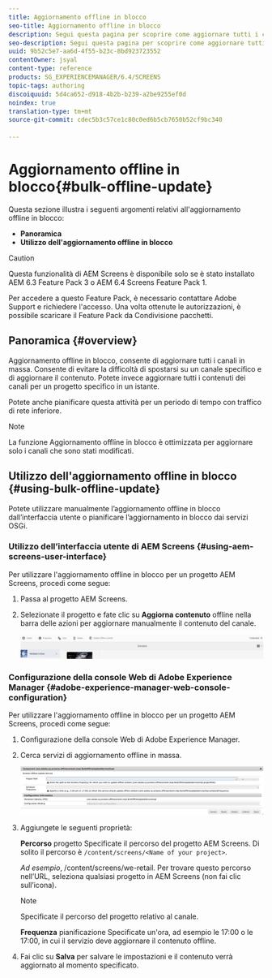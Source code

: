 ```yaml
---
title: Aggiornamento offline in blocco
seo-title: Aggiornamento offline in blocco
description: Segui questa pagina per scoprire come aggiornare tutti i canali in blocco.
seo-description: Segui questa pagina per scoprire come aggiornare tutti i canali in blocco.
uuid: 9b52c5e7-aa6d-4f55-b23c-8bd923723552
contentOwner: jsyal
content-type: reference
products: SG_EXPERIENCEMANAGER/6.4/SCREENS
topic-tags: authoring
discoiquuid: 5d4ca652-d918-4b2b-b239-a2be9255ef0d
noindex: true
translation-type: tm+mt
source-git-commit: cdec5b3c57ce1c80c0ed6b5cb7650b52cf9bc340

---
```



# Aggiornamento offline in blocco{#bulk-offline-update}

<!--Removed from metadata: admitteddomains: @adobe.com;@caesars.com-->

Questa sezione illustra i seguenti argomenti relativi all&#39;aggiornamento offline in blocco:

* **Panoramica**
* **Utilizzo dell&#39;aggiornamento offline in blocco**

>[!CAUTION]
>
>Questa funzionalità di AEM Screens è disponibile solo se è stato installato AEM 6.3 Feature Pack 3 o AEM 6.4 Screens Feature Pack 1.
>
>Per accedere a questo Feature Pack, è necessario contattare Adobe Support e richiedere l&#39;accesso. Una volta ottenute le autorizzazioni, è possibile scaricare il Feature Pack da Condivisione pacchetti.

## Panoramica {#overview}

Aggiornamento offline in blocco, consente di aggiornare tutti i canali in massa. Consente di evitare la difficoltà di spostarsi su un canale specifico e di aggiornare il contenuto. Potete invece aggiornare tutti i contenuti dei canali per un progetto specifico in un istante.

Potete anche pianificare questa attività per un periodo di tempo con traffico di rete inferiore.

>[!NOTE]
>
>La funzione Aggiornamento offline in blocco è ottimizzata per aggiornare solo i canali che sono stati modificati.

## Utilizzo dell&#39;aggiornamento offline in blocco {#using-bulk-offline-update}

Potete utilizzare manualmente l’aggiornamento offline in blocco dall’interfaccia utente o pianificare l’aggiornamento in blocco dai servizi OSGi.

### Utilizzo dell’interfaccia utente di AEM Screens {#using-aem-screens-user-interface}

Per utilizzare l&#39;aggiornamento offline in blocco per un progetto AEM Screens, procedi come segue:

1. Passa al progetto AEM Screens.
1. Selezionate il progetto e fate clic su **Aggiorna contenuto** offline nella barra delle azioni per aggiornare manualmente il contenuto del canale.

   ![screen_shot_2018-04-24at122256pm](assets/screen_shot_2018-04-24at122256pm.png)

### Configurazione della console Web di Adobe Experience Manager {#adobe-experience-manager-web-console-configuration}

Per utilizzare l&#39;aggiornamento offline in blocco per un progetto AEM Screens, procedi come segue:

1. Configurazione della console Web di Adobe Experience Manager.
1. Cerca servizi di aggiornamento offline in massa.

   ![screen_shot_2018-04-24at121428pm](assets/screen_shot_2018-04-24at121428pm.png)

1. Aggiungete le seguenti proprietà:

   **Percorso** progetto Specificate il percorso del progetto AEM Screens. Di solito il percorso è `/content/screens/<Name of your project>`.

   *Ad esempio*, /content/screens/we-retail. Per trovare questo percorso nell’URL, seleziona qualsiasi progetto in AEM Screens (non fai clic sull’icona).

   >[!NOTE]
   >
   >Specificate il percorso del progetto relativo al canale.

   **Frequenza** pianificazione Specificate un&#39;ora, ad esempio le 17:00 o le 17:00, in cui il servizio deve aggiornare il contenuto offline.

1. Fai clic su **Salva** per salvare le impostazioni e il contenuto verrà aggiornato al momento specificato.

